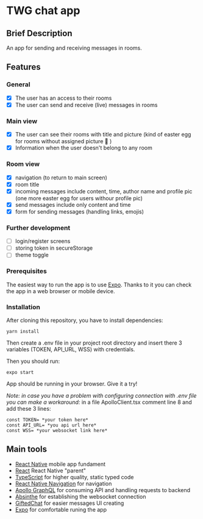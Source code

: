 # TWG chat app

## Brief Description

An app for sending and receiving messages in rooms.

## Features

### General

- [x] The user has an access to their rooms
- [x] The user can send and receive (live) messages in rooms

### Main view

- [x] The user can see their rooms with title and picture (kind of easter egg for rooms without assigned picture :egg: )
- [x] Information when the user doesn't belong to any room

### Room view

- [x] navigation (to return to main screen)
- [x] room title
- [x] incoming messages include content, time, author name and profile pic (one more easter egg for users withour profile pic)
- [x] send messages include only content and time
- [x] form for sending messages (handling links, emojis)

### Further development

- [ ] login/register screens
- [ ] storing token in secureStorage
- [ ] theme toggle

### Prerequisites

The easiest way to run the app is to use [Expo](https://docs.expo.io/). Thanks to it you can check the app in a web browser or mobile device. 

### Installation

After cloning this repository, you have to install dependencies:

```
yarn install
```
Then create a .env file in your project root directory and insert there 3 variables (TOKEN, API_URL, WSS) with credentials.

Then you should run:

```
expo start
```
App should be running in your browser. Give it a try!

*Note: in case you have a problem with configuring connection with .env file you can make a workaround:*
in a file ApolloClient.tsx comment line 8 and add these 3 lines:
```
const TOKEN= *your token here*
const API_URL= *you api url here*
const WSS= *your websocket link here*
```
## Main tools

- [React Native](https://reactnative.dev/) mobile app fundament
- [React](https://reactjs.org/) React Native "parent"
- [TypeScript](https://www.typescriptlang.org/) for higher quality, static typed code
- [React Native Navigation](https://reactnavigation.org/) for navigation
- [Apollo GraphQL](https://www.apollographql.com/docs/) for consuming API and handling requests to backend
- [Absinthe](https://hexdocs.pm/absinthe/Absinthe.html) for establishing the websocket connection
- [GiftedChat](https://github.com/FaridSafi/react-native-gifted-chat) for easier messages UI creating
- [Expo](https://docs.expo.io/) for comfortable runing the app
